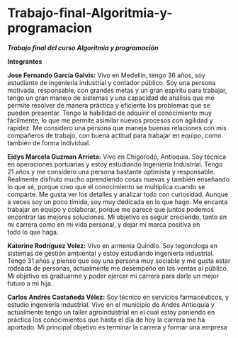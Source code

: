 # Trabajo-final-Algoritmia-y-programacion
**_Trabajo final del curso Algoritmia y programación_**

**Integrantes**

**Jose Fernando García Galvis:** Vivo en Medellín, tengo 36 años, soy estudiante de ingenieria industrial y contador público. Soy una persona motivada, responsable, con grandes metas y un gran espíritu para trabajar, tengo un gran manejo de sistemas y una capacidad de análisis que me permite resolver de manera práctica y eficiente los problemas que se pueden presentar. Tengo la habilidad de adquirir el conocimiento muy fácilmente, lo que me permite asimilar nuevos procesos con agilidad y rapidez. Me considero una persona que maneja buenas relaciones con mis compañeros de trabajo, con buena actitud para trabajar en equipo, como también de forma individual.
 
**Eidys Marcela Guzman Arrieta:** Vivo en Chigorodó, Antioquia. Soy técnica en operaciones portuarias y estoy estudiando Ingeniería Industrial. Tengo 21 años y me considero una persona bastante optimista y responsable. Realmente disfruto mucho aprendiendo cosas nuevas y también enseñando lo que sé, porque creo que el conocimiento se multiplica cuando se comparte. Me gusta ver los detalles y analizar todo con curiosidad. Aunque a veces soy un poco tímida, soy muy dedicada en lo que hago. Me encanta trabajar en equipo y colaborar, porque me parece que juntos podemos encontrar las mejores soluciones. Mi objetivo es seguir creciendo, tanto en mi carrera como en mi vida personal, y dejar mi marca positiva en todo lo que haga.

**Katerine Rodríguez Velez:** Vivo en armenia Quindío. Soy tegonologa en sistemas de gestión ambiental y estoy estudiando ingeniería industrial. Tengo 31 años y pienso que soy una persona muy sociable y me gusta estar rodeada de personas, actualmente me desempeño en las ventas al público. Mi objetivo es graduarme y poder ejercer mi carrera para darle un mejor futuro a mi hija.

**Carlos Andrés Castañeda Vélez:** Soy técnico en servicios farmacéuticos, y estudio ingeniería industrial. Vivo en el municipio de Andes Antioquía y actualmente tengo un taller agroindustrial en el cual estoy poniendo en práctica los conocimientos que hasta el día de hoy la carrera me ha aportado. Mi principal objetivo es terminar la carrera y formar una empresa
